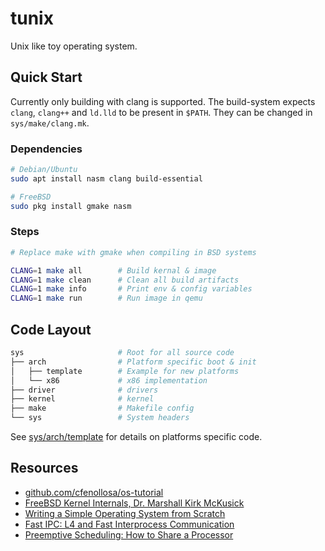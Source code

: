 # tunix

Unix like toy operating system.

## Quick Start

Currently only building with clang is supported. The build-system expects `clang`, `clang++` and `ld.lld` to be present in `$PATH`. They can be changed in `sys/make/clang.mk`.

### Dependencies

```sh
# Debian/Ubuntu
sudo apt install nasm clang build-essential

# FreeBSD
sudo pkg install gmake nasm
```

### Steps

```sh
# Replace make with gmake when compiling in BSD systems

CLANG=1 make all        # Build kernal & image
CLANG=1 make clean      # Clean all build artifacts
CLANG=1 make info       # Print env & config variables
CLANG=1 make run        # Run image in qemu
```

## Code Layout

```sh
sys                     # Root for all source code
├── arch                # Platform specific boot & init
│   ├── template        # Example for new platforms
│   └── x86             # x86 implementation
├── driver              # drivers
├── kernel              # kernel
├── make                # Makefile config
└── sys                 # System headers
```

See [sys/arch/template](sys/arch/template) for details on platforms specific code.

## Resources

- [github.com/cfenollosa/os-tutorial](https://github.com/cfenollosa/os-tutorial)
- [FreeBSD Kernel Internals, Dr. Marshall Kirk McKusick](https://www.youtube.com/watch?v=nwbqBdghh6E)
- [Writing a Simple Operating System from Scratch](https://www.cs.bham.ac.uk/~exr/lectures/opsys/10_11/lectures/os-dev.pdf)
- [Fast IPC: L4 and Fast Interprocess Communication](https://www.youtube.com/watch?v=mRr1lCJse_I)
- [Preemptive Scheduling: How to Share a Processor](https://www.youtube.com/watch?v=1hDCouuvers)
